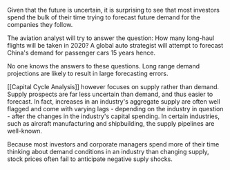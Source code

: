 Given that the future is uncertain, it is surprising to see that  most investors spend the bulk of their time trying to forecast future demand for the companies they follow. 

The aviation analyst will try to answer the question: How many long-haul flights will be taken in 2020? A global auto strategist will attempt to forecast China's demand  for passenger cars 15 years hence.

No one knows the answers to these questions. Long range demand projections are likely to result in large forecasting errors.

[[Capital Cycle Analysis]] however focuses on supply rather than demand. Supply prospects are far less uncertain than demand, and thus easier to forecast. In fact, increases in an industry's aggregate supply are often well flagged and come with varying lags - depending on the industry in question - after the changes in the industry's capital spending.  In certain industries, such as aircraft manufacturing and shipbuilding, the supply pipelines are well-known. 

Because most investors and corporate managers spend more of their time thinking about demand conditions in an industry than changing supply, stock prices often fail to anticipate negative suply shocks.
 